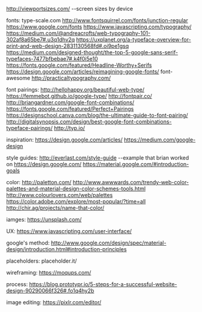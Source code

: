 http://viewportsizes.com/           --screen sizes by device

fonts:
type-scale.com 
http://www.fontsquirrel.com/fonts/junction-regular
https://www.google.com/fonts
https://www.javascripting.com/typography/
https://medium.com/@andreacrofts/web-typography-101-302af8a65be7#.u3q1dhv2q
https://uxplanet.org/a-typeface-overview-for-print-and-web-design-2831130568fd#.oi9pe1gsq
https://medium.com/designed-thought/the-top-5-google-sans-serif-typefaces-7477bfbebae7#.k4f0i5e10
https://fonts.google.com/featured/Headline-Worthy+Serifs
https://design.google.com/articles/reimagining-google-fonts/
font-awesome
http://practicaltypography.com/

font pairings: 
http://hellohappy.org/beautiful-web-type/
https://femmebot.github.io/google-type/
http://fontpair.co/
http://briangardner.com/google-font-combinations/
https://fonts.google.com/featured/Perfect+Pairings
https://designschool.canva.com/blog/the-ultimate-guide-to-font-pairing/
http://digitalsynopsis.com/design/best-google-font-combinations-typeface-pairings/
http://typ.io/



inspiration: 
https://design.google.com/articles/
https://medium.com/google-design

style guides:
http://everlast.com/style-guide   --example that brian worked on
https://design.google.com/
https://material.google.com/#introduction-goals


color:
http://paletton.com/
http://www.awwwards.com/trendy-web-color-palettes-and-material-design-color-schemes-tools.html
http://www.colourlovers.com/web/palettes
https://color.adobe.com/explore/most-popular/?time=all
http://chir.ag/projects/name-that-color/

iamges:
https://unsplash.com/


UX:
https://www.javascripting.com/user-interface/

google's method:
http://www.google.com/design/spec/material-design/introduction.html#introduction-principles

placeholders:
placeholder.it/<imagesize>


wireframing:
https://moqups.com/

process:
https://blog.prototypr.io/5-steps-for-a-successful-website-design-90290066f326#.fo1q4hy2b

image editing:
https://pixlr.com/editor/
 
 
 
